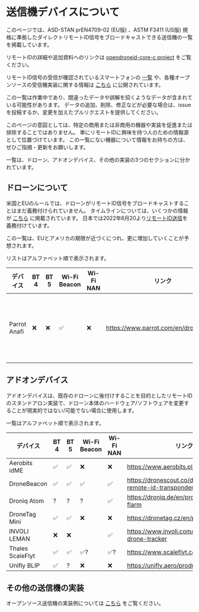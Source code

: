 # 送信機デバイスについて

このページでは、ASD-STAN prEN4709-02 (EU版) 、ASTM F3411 (US版) 規格に準拠したダイレクトリモートID信号をブロードキャストできる送信機の一覧を掲載しています。

リモートIDの詳細や追加資料へのリンクは [opendroneid-core-c project](https://github.com/opendroneid/opendroneid-core-c#opendroneid-core-c) をご覧ください。

リモートID信号の受信が確認されているスマートフォンの [一覧](supported-smartphones.md) や、各種オープンソースの受信機実装に関する情報は [こちら](https://github.com/opendroneid/opendroneid-core-c#receiver-examples) に公開されています。

この一覧は作業中であり、間違ったデータや誤解を招くようなデータが含まれている可能性があります。
データの追加、削除、修正などが必要な場合は、issueを投稿するか、変更を加えたプルリクエストを提供してください。

このページの意図としては、特定の商用または非商用の機器や実装を促進または排除することではありません。
単にリモートIDに興味を持つ人のための情報源として位置づけています。
この一覧にない機器について情報をお持ちの方は、ぜひご指摘・更新をお願いします。

一覧は、ドローン、アドオンデバイス、その他の実装の3つのセクションに分かれています。

## ドローンについて

米国とEUのルールでは、ドローンがリモートID信号をブロードキャストすることはまだ義務付けられていません。
タイムラインについては、いくつかの情報が [こちら](https://github.com/opendroneid/opendroneid-core-c#timelines) に掲載されています。
日本では2022年6月20より[リモートID送信](https://www.mlit.go.jp/koku/drone/)を義務付けています。

この一覧は、EUとアメリカの期限が近づくにつれ、更に増加していくことが予想されます。

リストはアルファベット順で表示されます。

| デバイス      | BT 4 | BT 5 | Wi-Fi Beacon | Wi-Fi NAN | リンク                                 | 備考                         |
| ------------- | ---- | ---- | ------------ | --------- | -------------------------------------- | ---------------------------- |
| Parrot Anafi  | ❌   | ❌   | ✅            | ❌        | https://www.parrot.com/en/drones/anafi | FWバージョン >= 1.8.0 が必要 |

## アドオンデバイス

アドオンデバイスは、既存のドローンに後付けすることを目的としたリモートIDのスタンドアロン実装で、ドローン本体のハードウェア/ソフトウェアを変更することが現実的ではない/可能でない場合に使用します。

一覧はアルファベット順で表示されます。


| デバイス      | BT 4 | BT 5 | Wi-Fi Beacon | Wi-Fi NAN | リンク                                              |
| ------------- | ---- | ---- | ------------ | --------- | --------------------------------------------------- |
| Aerobits idME | ✅   | ✅   | ❌           | ❌        | https://www.aerobits.pl/product/idme/               |
| DroneBeacon   | ✅   | ✅   | ✅           | ✅        | https://dronescout.co/dronebeacon-remote-id-transponder/ |
| Droniq Atom   | ?    | ?     | ?            | ✅        | https://droniq.de/en/products/atom-flarm           |
| DroneTag Mini | ✅   | ✅   | ❌           | ❌        | https://dronetag.cz/en/products/mini/               |
| INVOLI LEMAN  | ❌   | ❌   |              | ✅        | https://www.involi.com/products/leman-drone-tracker |
| Thales ScaleFlyt | ✅ | ✅  | ✅?         | ✅?       | https://www.scaleflyt.com/remoteid
| Unifly BLIP   | ✅   | ?    | ❌           | ❌        | https://unifly.aero/products/blip                  |

## その他の送信機の実装

オープンソース送信機の実装例については [こちら](https://github.com/opendroneid/opendroneid-core-c#transmitter-examples) をご覧ください。
